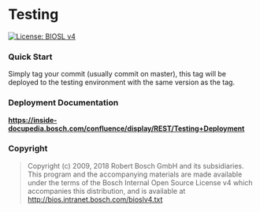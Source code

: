 <!---

        Copyright (c) 2009, 2018 Robert Bosch GmbH and its subsidiaries.
        This program and the accompanying materials are made available under
        the terms of the Bosch Internal Open Source License v4
        which accompanies this distribution, and is available at
        http://bios.intranet.bosch.com/bioslv4.txt

-->

# Testing  <!-- omit in toc -->

[![License: BIOSL v4](https://i.imgur.com/howCwIR.png)](http://bios.intranet.bosch.com/bioslv4.txt)

### Quick Start

Simply tag your commit (usually commit on master), this tag will be deployed to the testing environment with the same version as the tag.

### Deployment Documentation

**https://inside-docupedia.bosch.com/confluence/display/REST/Testing+Deployment**

### Copyright

> Copyright (c) 2009, 2018 Robert Bosch GmbH and its subsidiaries.
> This program and the accompanying materials are made available under
> the terms of the Bosch Internal Open Source License v4
> which accompanies this distribution, and is available at
> http://bios.intranet.bosch.com/bioslv4.txt

<!---

        Copyright (c) 2009, 2018 Robert Bosch GmbH and its subsidiaries.
        This program and the accompanying materials are made available under
        the terms of the Bosch Internal Open Source License v4
        which accompanies this distribution, and is available at
        http://bios.intranet.bosch.com/bioslv4.txt

-->